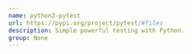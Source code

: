 ```yaml
---
name: python2-pytest
url: https://pypi.org/project/pytest/#files
description: Simple powerful testing with Python.
group: None
---
```


